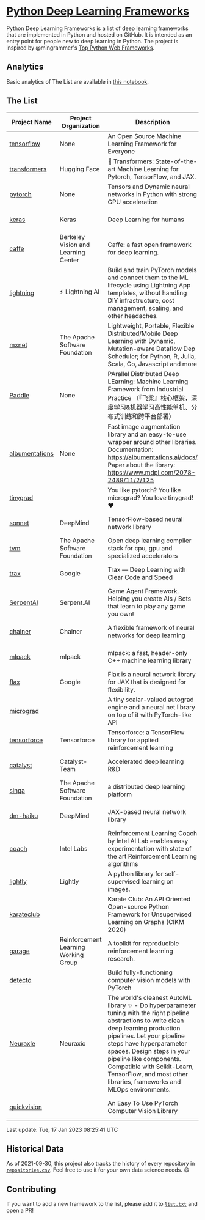 # [Python Deep Learning Frameworks](https://www.github.com/shimst3r/python-deep-learning-frameworks)

Python Deep Learning Frameworks is a list of deep learning frameworks that are implemented in Python and hosted on GitHub. It is intended as an entry point for people new to deep learning in Python. The project is inspired by @mingrammer's [Top Python Web Frameworks](https://github.com/mingrammer/python-web-framework-stars).

## Analytics

Basic analytics of The List are available in [this notebook](./notebooks/development_over_time.ipynb).

## The List

| Project Name | Project Organization | Description | Stars | Forks | Open Issues | Last Commit |
| ------------ | -------------------- | ----------- | ----: | ----: | ----------: | ----------- |
| [tensorflow](https://tensorflow.org) | None | An Open Source Machine Learning Framework for Everyone | 170470 | 87639 | 2337 | 0 day(s) ago |
| [transformers](https://huggingface.co/transformers) | Hugging Face | 🤗 Transformers: State-of-the-art Machine Learning for Pytorch, TensorFlow, and JAX. | 78198 | 17571 | 564 | 0 day(s) ago |
| [pytorch](https://pytorch.org) | None | Tensors and Dynamic neural networks in Python with strong GPU acceleration | 61767 | 17193 | 10582 | 0 day(s) ago |
| [keras](http://keras.io/) | Keras | Deep Learning for humans | 57096 | 19266 | 379 | 0 day(s) ago |
| [caffe](http://caffe.berkeleyvision.org/) | Berkeley Vision and Learning Center | Caffe: a fast open framework for deep learning. | 33074 | 18985 | 1181 | 0 day(s) ago |
| [lightning](https://lightning.ai) | ⚡️ Lightning AI  | Build and train PyTorch models and connect them to the ML lifecycle using Lightning App templates, without handling DIY infrastructure, cost management, scaling, and other headaches. | 21232 | 2710 | 613 | 0 day(s) ago |
| [mxnet](https://mxnet.apache.org) | The Apache Software Foundation | Lightweight, Portable, Flexible Distributed/Mobile Deep Learning with Dynamic, Mutation-aware Dataflow Dep Scheduler; for Python, R, Julia, Scala, Go, Javascript and more | 20238 | 6877 | 1992 | 0 day(s) ago |
| [Paddle](http://www.paddlepaddle.org/) | None | PArallel Distributed Deep LEarning: Machine Learning Framework from Industrial Practice （『飞桨』核心框架，深度学习&机器学习高性能单机、分布式训练和跨平台部署） | 19421 | 4863 | 1719 | 0 day(s) ago |
| [albumentations](https://albumentations.ai) | None | Fast image augmentation library and an easy-to-use wrapper around other libraries. Documentation:  https://albumentations.ai/docs/ Paper about the library: https://www.mdpi.com/2078-2489/11/2/125 | 11417 | 1457 | 339 | 0 day(s) ago |
| [tinygrad](https://github.com/geohot/tinygrad) |  | You like pytorch? You like micrograd? You love tinygrad! ❤️  | 9827 | 865 | 25 | 0 day(s) ago |
| [sonnet](https://sonnet.dev/) | DeepMind | TensorFlow-based neural network library | 9497 | 1345 | 34 | 0 day(s) ago |
| [tvm](https://tvm.apache.org/) | The Apache Software Foundation | Open deep learning compiler stack for cpu, gpu and specialized accelerators | 8938 | 2856 | 568 | 0 day(s) ago |
| [trax](https://github.com/google/trax) | Google | Trax — Deep Learning with Clear Code and Speed | 7298 | 758 | 102 | 1 day(s) ago |
| [SerpentAI](http://serpent.ai) | Serpent.AI | Game Agent Framework. Helping you create AIs / Bots that learn to play any game you own! | 6403 | 760 | 2 | 1 day(s) ago |
| [chainer](https://chainer.org) | Chainer | A flexible framework of neural networks for deep learning | 5760 | 1390 | 12 | 0 day(s) ago |
| [mlpack](https://www.mlpack.org/) | mlpack | mlpack: a fast, header-only C++ machine learning library | 4200 | 1462 | 40 | 0 day(s) ago |
| [flax](https://flax.readthedocs.io) | Google | Flax is a neural network library for JAX that is designed for flexibility. | 3917 | 459 | 131 | 0 day(s) ago |
| [micrograd](https://github.com/karpathy/micrograd) |  | A tiny scalar-valued autograd engine and a neural net library on top of it with PyTorch-like API | 3589 | 331 | 13 | 0 day(s) ago |
| [tensorforce](https://github.com/tensorforce/tensorforce) | Tensorforce | Tensorforce: a TensorFlow library for applied reinforcement learning | 3206 | 536 | 32 | 1 day(s) ago |
| [catalyst](https://catalyst-team.com) | Catalyst-Team | Accelerated deep learning R&D | 3063 | 381 | 5 | 0 day(s) ago |
| [singa](https://github.com/apache/singa) | The Apache Software Foundation | a distributed deep learning platform | 2714 | 879 | 42 | 3 day(s) ago |
| [dm-haiku](https://dm-haiku.readthedocs.io) | DeepMind | JAX-based neural network library | 2322 | 197 | 94 | 0 day(s) ago |
| [coach](https://intellabs.github.io/coach/) | Intel Labs | Reinforcement Learning Coach by Intel AI Lab enables easy experimentation with state of the art Reinforcement Learning algorithms | 2224 | 444 | 90 | 1 day(s) ago |
| [lightly](https://docs.lightly.ai/self-supervised-learning/) | Lightly | A python library for self-supervised learning on images. | 2060 | 169 | 73 | 0 day(s) ago |
| [karateclub](https://karateclub.readthedocs.io) |  | Karate Club: An API Oriented Open-source Python Framework for Unsupervised Learning on Graphs (CIKM 2020) | 1803 | 228 | 0 | 1 day(s) ago |
| [garage](https://github.com/rlworkgroup/garage) | Reinforcement Learning Working Group | A toolkit for reproducible reinforcement learning research. | 1597 | 279 | 229 | 0 day(s) ago |
| [detecto](https://detecto.readthedocs.io/) |  | Build fully-functioning computer vision models with PyTorch | 577 | 103 | 42 | 10 day(s) ago |
| [Neuraxle](https://www.neuraxle.org/) | Neuraxio | The world's cleanest AutoML library ✨ - Do hyperparameter tuning with the right pipeline abstractions to write clean deep learning production pipelines. Let your pipeline steps have hyperparameter spaces. Design steps in your pipeline like components. Compatible with Scikit-Learn, TensorFlow, and most other libraries, frameworks and MLOps environments. | 554 | 56 | 52 | 8 day(s) ago |
| [quickvision](https://github.com/oke-aditya/quickvision) |  | An Easy To Use PyTorch Computer Vision Library | 49 | 5 | 19 | 16 day(s) ago |

Last update: Tue, 17 Jan 2023 08:25:41 UTC

## Historical Data

As of 2021-09-30, this project also tracks the history of every repository in [`repositories.csv`](./repositories.csv). Feel free to use it for your own data science needs. :smile:

## Contributing

If you want to add a new framework to the list, please add it to [`list.txt`](./python-deep-learning-frameworks/list.txt) and open a PR!